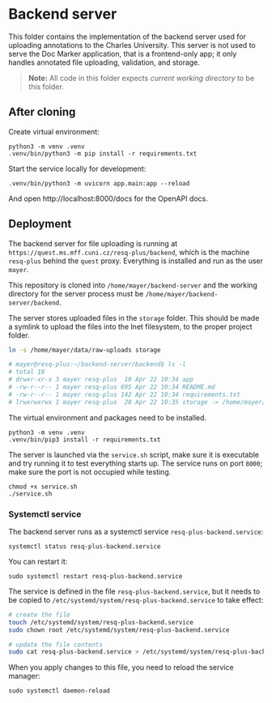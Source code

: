 Backend server
==============

This folder contains the implementation of the backend server used for uploading
annotations to the Charles University. This server is not used to serve the
Doc Marker application, that is a frontend-only app; it only handles annotated
file uploading, validation, and storage.

> **Note:** All code in this folder expects *current working directory* to be this folder.


## After cloning

Create virtual environment:

```
python3 -m venv .venv
.venv/bin/python3 -m pip install -r requirements.txt
```

Start the service locally for development:

```
.venv/bin/python3 -m uvicorn app.main:app --reload
```

And open http://localhost:8000/docs for the OpenAPI docs.


## Deployment

The backend server for file uploading is running at `https://quest.ms.mff.cuni.cz/resq-plus/backend`, which is the machine `resq-plus` behind the `quest` proxy. Everything is installed and run as the user `mayer`.

This repository is cloned into `/home/mayer/backend-server` and the working directory for the server process must be `/home/mayer/backend-server/backend`.

The server stores uploaded files in the `storage` folder. This should be made a symlink to upload the files into the lnet filesystem, to the proper project folder.

```bash
ln -s /home/mayer/data/raw-uploads storage

# mayer@resq-plus:~/backend-server/backend$ ls -l
# total 18
# drwxr-xr-x 3 mayer resq-plus  10 Apr 22 10:34 app
# -rw-r--r-- 1 mayer resq-plus 695 Apr 22 10:34 README.md
# -rw-r--r-- 1 mayer resq-plus 142 Apr 22 10:34 requirements.txt
# lrwxrwxrwx 1 mayer resq-plus  28 Apr 22 10:35 storage -> /home/mayer/data/raw-uploads
```

The virtual environment and packages need to be installed.

```
python3 -m venv .venv
.venv/bin/pip3 install -r requirements.txt
```

The server is launched via the `service.sh` script, make sure it is executable and try running it to test everything starts up. The service runs on port `8000`; make sure the port is not occupied while testing.

```
chmod +x service.sh
./service.sh
```


### Systemctl service

The backend server runs as a systemctl service `resq-plus-backend.service`:

```
systemctl status resq-plus-backend.service
```

You can restart it:

```
sudo systemctl restart resq-plus-backend.service
```

The service is defined in the file `resq-plus-backend.service`, but it needs to be copied to `/etc/systemd/system/resq-plus-backend.service` to take effect:

```bash
# create the file
touch /etc/systemd/system/resq-plus-backend.service
sudo chown root /etc/systemd/system/resq-plus-backend.service

# update the file contents
sudo cat resq-plus-backend.service > /etc/systemd/system/resq-plus-backend.service
```

When you apply changes to this file, you need to reload the service manager:

```
sudo systemctl daemon-reload
```
